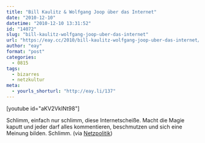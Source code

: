 ```yaml
---
title: "Bill Kaulitz & Wolfgang Joop über das Internet"
date: "2010-12-10"
datetime: "2010-12-10 13:31:52"
id: "14072"
slug: "bill-kaulitz-wolfgang-joop-uber-das-internet"
url: "https://eay.cc/2010/bill-kaulitz-wolfgang-joop-uber-das-internet/"
author: "eay"
format: "post"
categories:
  - 0815
tags:
  - bizarres
  - netzkultur
meta:
  - yourls_shorturl: "http://eay.li/137"
---
```


\[youtube id="aKV2VkINt98"\]

Schlimm, einfach nur schlimm, diese Internetscheiße. Macht die Magie kaputt und jeder darf alles kommentieren, beschmutzen und sich eine Meinung bilden. Schlimm. (via [Netzpolitik](http://www.netzpolitik.org/2010/bill-kaulitz-wolfgang-joop-uber-das-internet/))
